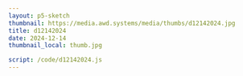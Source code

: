 ```yaml
---
layout: p5-sketch
thumbnail: https://media.awd.systems/media/thumbs/d12142024.jpg
title: d12142024
date: 2024-12-14
thumbnail_local: thumb.jpg

script: /code/d12142024.js
---
```

